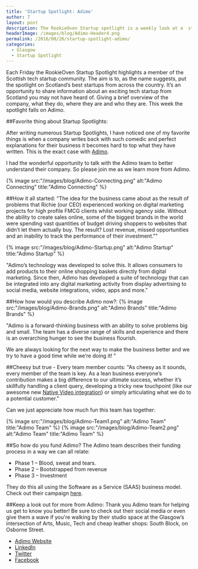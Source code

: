 ```yaml
---
title: 'Startup Spotlight: Adimo'
author: 7
layout: post
description: The RookieOven Startup spotlight is a weekly look at a  startup from the Scottish tech community. This week the spotlight falls on Adimo.
headerImage: /images/blog/Adimo-Header4.png
permalink: /2016/08/26/startup-spotlight-adimo/
categories:
  - Glasgow
  - Startup Spotlight
---
```

Each Friday the RookieOven Startup Spotlight highlights a member of the Scottish tech startup community. The aim is to, as the name suggests, put the spotlight on Scotland’s best startups from across the country. It’s an opportunity to share information about an exciting tech startup from Scotland you may not have heard of. Giving a brief overview of the company, what they do, where they are and who they are. This week the spotlight falls on Adimo.

##Favorite thing about Startup Spotlights:

After writing numerous Startup Spotlights, I have noticed one of my favorite things is when a company writes back with such comedic and perfect explanations for their business it becomes hard to top what they have written. This is the exact case with [Adimo](https://adimo.co/).

I had the wonderful opportunity to talk with the Adimo team to better understand their company. So please join me as we learn more from Adimo.

{% image src:"/images/blog/Adimo-Connecting.png" alt:"Adimo Connecting" title:"Adimo Connecting" %}

##How it all started:
"The idea for the business came about as the result of problems that Richie (our CEO) experienced working on digital marketing projects for high profile FMCG clients whilst working agency side. Without the ability to create sales online, some of the biggest brands in the world were spending vast quantities of budget driving shoppers to websites that didn’t let them actually buy. The result? Lost revenue, missed opportunities and an inability to track the performance of their investment.""

{% image src:"/images/blog/Adimo-Startup.png" alt:"Adimo Startup" title:"Adimo Startup" %}

"Adimo’s technology was developed to solve this. It allows consumers to add products to their online shopping baskets directly from digital marketing. Since then, Adimo has developed a suite of technology that can be integrated into any digital marketing activity from display advertising to social media, website integrations, video, apps and more."

##How how would you describe Adimo now?:
{% image src:"/images/blog/Adimo-Brands.png" alt:"Adimo Brands" title:"Adimo Brands" %}

"Adimo is a forward-thinking business with an ability to solve problems big and small. The team has a diverse range of skills and experience and there is an overarching hunger to see the business flourish.

We are always looking for the next way to make the business better and we try to have a good time while we’re doing it! "

##Cheesy but true - Every team member counts:
"As cheesy as it sounds, every member of the team is key. As a lean business everyone’s contribution makes a big difference to our ultimate success, whether it’s skillfully handling a client query, developing a tricky new touchpoint (like our awesome new [Native Video integration](https://campaigns.adimo.co/campaigns/sales/touchpoints/vod.html?minimalMode=false)) or simply articulating what we do to a potential customer."

Can we just appreciate how much fun this team has together:

{% image src:"/images/blog/Adimo-Team1.png" alt:"Adimo Team" title:"Adimo Team" %}
{% image src:"/images/blog/Adimo-Team2.png" alt:"Adimo Team" title:"Adimo Team" %}

##So how do you fund Adimo?
The Adimo team describes their funding process in a way we can all relate:

* Phase 1 – Blood, sweat and tears.
* Phase 2 – Bootstrapped from revenue
* Phase 3 – Investment

They do this all using the Software as a Service (SAAS) business model. Check out their campaign [here](https://campaigns.adimo.co/campaigns/sales/touchpoints/vod.html?minimalMode=false).

##Keep a look out for more from Adimo:
Thank you Adimo team for helping us get to know you better! Be sure to check out their social media or even give them a wave if you're walking by their studio space at the Glasgow’s intersection of Arts, Music, Tech and cheap leather shops: South Block, on Osborne Street.

* [Adimo Website](https://adimo.co/)
* [LinkedIn](https://www.linkedin.com/company/9999577?trk=tyah&trkInfo=clickedVertical%3Acompany%2CclickedEntityId%3A9999577%2Cidx%3A2-1-2%2CtarId%3A1471424923341%2Ctas%3Aadimo)
* [Twitter](https://twitter.com/getadimo)
* [Facebook](https://www.facebook.com/getadimo/)
